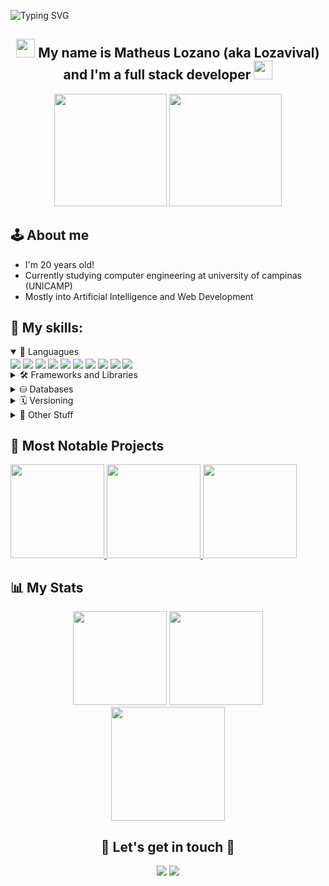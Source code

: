 ![Typing SVG](https://readme-typing-svg.herokuapp.com/?color=0E8AE6&size=35&center=true&vCenter=true&width=1000&lines=Hello,+welcome+to+my+profile!+:%29)
<h2 align="center"> <img src="https://media.giphy.com/media/hvRJCLFzcasrR4ia7z/giphy.gif" width="30px"> My name is Matheus Lozano (aka Lozavival) and I'm a full stack developer <img src="https://media.giphy.com/media/hvRJCLFzcasrR4ia7z/giphy.gif" width="30px"> </h2>

<div align="center">
    <img height="180em" src="https://github-stats-alpha.vercel.app/api?username=Lozavival&cc=000&tc=FFF&ic=30A3DC&bc=0000">
    <img height="180em" src="https://github-readme-stats.vercel.app/api/top-langs/?username=Lozavival&hide=Jupyter%20Notebook,GDScript,VHDL,verilog,Systemverilog,shell&layout=compact&langs_count=10&theme=transparent&bg_color=000&show_icons=true&icon_color=30A3DC&title_color=E94D5F&text_color=FFF"/>
</div>

## 🕹️ **About me** 
* I'm 20 years old!
* Currently studying computer engineering at university of campinas (UNICAMP)
* Mostly into Artificial Intelligence and Web Development

## 🎯 **My skills:**
<details open>
<summary> 📝 Languagues</summary>
<img align="center" src="https://img.shields.io/badge/python-3670A0?style=for-the-badge&logo=python&logoColor=ffdd54">
<img align="center" src="https://img.shields.io/badge/c-%2300599C.svg?style=for-the-badge&logo=c&logoColor=white">
<!-- <img align="center" src="https://img.shields.io/badge/c++-%2300599C.svg?style=for-the-badge&logo=c%2B%2B&logoColor=white"> -->
<img align="center" src="https://img.shields.io/badge/java-%23ED8B00.svg?style=for-the-badge&logo=openjdk&logoColor=white">
<img align="center" src="https://img.shields.io/badge/html5-%23E34F26.svg?style=for-the-badge&logo=html5&logoColor=white">
<img align="center" src="https://img.shields.io/badge/css3-%231572B6.svg?style=for-the-badge&logo=css3&logoColor=white">
<img align="center" src="https://img.shields.io/badge/javascript-%23323330.svg?style=for-the-badge&logo=javascript&logoColor=%23F7DF1E">
<img align="center" src="https://img.shields.io/badge/Haskell-5e5086?style=for-the-badge&logo=haskell&logoColor=white">
<img align="center" src="https://img.shields.io/badge/r-%23276DC3.svg?style=for-the-badge&logo=r&logoColor=white">
<img align="center" src="https://img.shields.io/badge/markdown-%23000000.svg?style=for-the-badge&logo=markdown&logoColor=white">
<img align="center" src="https://img.shields.io/badge/latex-%23008080.svg?style=for-the-badge&logo=latex&logoColor=white">
</details>

<details>
<summary> 🛠️ Frameworks and Libraries </summary>
<img align="center" src="https://img.shields.io/badge/django-%23092E20.svg?style=for-the-badge&logo=django&logoColor=white">
<img align="center" src="https://img.shields.io/badge/tailwindcss-%2338B2AC.svg?style=for-the-badge&logo=tailwind-css&logoColor=white">

<!-- <img align="center" src="https://img.shields.io/badge/React-20232A?style=for-the-badge&logo=react&logoColor=61DAFB"> -->
<!-- <img align="center" src="https://img.shields.io/badge/Angular-DD0031?style=for-the-badge&logo=angular&logoColor=white"> -->
<!-- <img align="center" src="https://img.shields.io/badge/node.js-6DA55F?style=for-the-badge&logo=node.js&logoColor=white"> -->

<img align="center" src="https://img.shields.io/badge/Matplotlib-%23ffffff.svg?style=for-the-badge&logo=Matplotlib&logoColor=black">
<img align="center" src="https://img.shields.io/badge/numpy-%23013243.svg?style=for-the-badge&logo=numpy&logoColor=white">
<!-- <img align="center" src="https://img.shields.io/badge/SciPy-%230C55A5.svg?style=for-the-badge&logo=scipy&logoColor=%white"> -->
<img align="center" src="https://img.shields.io/badge/pandas-%23150458.svg?style=for-the-badge&logo=pandas&logoColor=white">
<!-- <img align="center" src="https://img.shields.io/badge/opencv-%23white.svg?style=for-the-badge&logo=opencv&logoColor=white"> -->
<!-- <img align="center" src="https://img.shields.io/badge/PyTorch-%23EE4C2C.svg?style=for-the-badge&logo=PyTorch&logoColor=white"> -->
<!-- <img align="center" src="https://img.shields.io/badge/TensorFlow-%23FF6F00.svg?style=for-the-badge&logo=TensorFlow&logoColor=white"> -->
</details>

<details>
<summary> ⛁ Databases </summary>
<img align="center" src="https://img.shields.io/badge/PostgreSQL-000?style=for-the-badge&logo=postgresql">
<!-- <img align="center" src="https://img.shields.io/badge/MongoDB-%234ea94b.svg?style=for-the-badge&logo=mongodb&logoColor=white"> -->
<!-- <img align="center" src="https://img.shields.io/badge/Supabase-3ECF8E?style=for-the-badge&logo=supabase&logoColor=white"> -->
</details>

<details>
<summary> 🗓️ Versioning </summary>
<img align="center" src="https://img.shields.io/badge/git-%23F05033.svg?style=for-the-badge&logo=git&logoColor=white">
<img align="center" src="https://img.shields.io/badge/github-%23121011.svg?style=for-the-badge&logo=github&logoColor=white">
<img align="center" src="https://img.shields.io/badge/gitlab-%23181717.svg?style=for-the-badge&logo=gitlab&logoColor=white">
</details>

<details>
<summary> 👀 Other Stuff </summary>
<img align="center" src="https://img.shields.io/badge/Linux-FCC624?style=for-the-badge&logo=linux&logoColor=black">
<img align="center" src="https://img.shields.io/badge/Trello-%23026AA7.svg?style=for-the-badge&logo=Trello&logoColor=white">
<img align="center" src="https://img.shields.io/badge/Visual%20Studio%20Code-0078d7.svg?style=for-the-badge&logo=visual-studio-code&logoColor=white">
<img align="center" src="https://img.shields.io/badge/jupyter-%23FA0F00.svg?style=for-the-badge&logo=jupyter&logoColor=white">
<img align="center" src="https://img.shields.io/badge/figma-%23F24E1E.svg?style=for-the-badge&logo=figma&logoColor=white">
</details>


## 🚀 **Most Notable Projects**

<a href="https://github.com/Lozavival/Banco-de-Conhecimento">
  <img height=150 src="https://github-readme-stats.vercel.app/api/pin/?username=Lozavival&repo=Banco-de-Conhecimento&bg_color=000&icon_color=30A3DC&title_color=E94D5F&text_color=FFF&border_radius=20"/>
</a>

<a href="https://github.com/PenseNisso/PenseNissoApp">
  <img height=150 src="https://github-readme-stats.vercel.app/api/pin/?username=PenseNisso&repo=PenseNissoApp&bg_color=000&icon_color=30A3DC&title_color=E94D5F&text_color=FFF&border_radius=20"/>
</a>

<a href="https://github.com/As-Moes/MOES">
  <img height=150 src="https://github-readme-stats.vercel.app/api/pin/?username=As-Moes&repo=MOES&bg_color=000&icon_color=30A3DC&title_color=E94D5F&text_color=FFF&border_radius=20"/>
</a>


## 📊 **My Stats**
<div align="center">
  <img height="150" src="https://github-readme-stats.vercel.app/api?username=Lozavival&theme=transparent&bg_color=000&show_icons=true&icon_color=30A3DC&title_color=E94D5F&text_color=FFF"/>
  <img height="150" src="https://github-readme-streak-stats.herokuapp.com?user=Lozavival&theme=deuteranopia-friendly-theme&hide_longest_streak=true"/>
</div>
<div align="center">
  <img height="182em" src="http://github-profile-summary-cards.vercel.app/api/cards/profile-details?username=Lozavival&show_icons=true&theme=2077&line_height=27"/>
</div>



<div align="center"> <h2> 🌟 Let's get in touch 💫 </h2>
  <a href = "mailto:lozavival@gmail.com"><img src="https://img.shields.io/badge/-Gmail-%23333?style=for-the-badge&logo=gmail&logoColor=red" target="_blank"></a>
  <a href="https://www.linkedin.com/in/matheus-lozano/" target="_blank"><img src="https://img.shields.io/badge/-LinkedIn-%230077B5?style=for-the-badge&logo=linkedin&logoColor=white" target="_blank"></a>  
</div>

